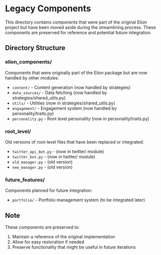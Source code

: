 # Legacy Components

This directory contains components that were part of the original Elion project but have been moved aside during the streamlining process. These components are preserved for reference and potential future integration.

## Directory Structure

### elion_components/
Components that were originally part of the Elion package but are now handled by other modules:
- `content/` - Content generation (now handled by strategies)
- `data_sources/` - Data fetching (now handled by strategies/shared_utils.py)
- `utils/` - Utilities (now in strategies/shared_utils.py)
- `engagement/` - Engagement system (now handled by personality/traits.py)
- `personality.py` - Root level personality (now in personality/traits.py)

### root_level/
Old versions of root-level files that have been replaced or integrated:
- `twitter_api_bot.py` - (now in twitter/ module)
- `twitter_bot.py` - (now in twitter/ module)
- `old_manager.py` - (old version)
- `new_manager.py` - (old version)

### future_features/
Components planned for future integration:
- `portfolio/` - Portfolio management system (to be integrated later)

## Note
These components are preserved to:
1. Maintain a reference of the original implementation
2. Allow for easy restoration if needed
3. Preserve functionality that might be useful in future iterations
